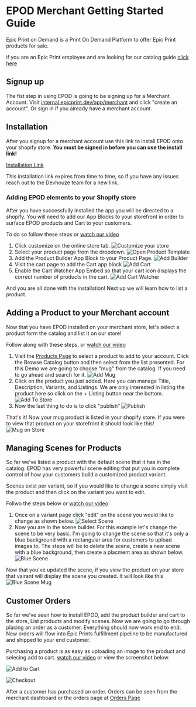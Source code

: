 # EPOD Merchant Getting Started Guide

Epic Print on Demand is a Print On Demand Platform to offer Epic Print products for sale.

if you are an Epic Print employee and are looking for our catalog guide [click here](./docs/catalog-guilde.md)

## Signup up

The fist step in using EPOD is going to be signing up for a Merchant Account. Visit [internal.epicprint.dev/app/merchant](https://internal.epicprint.dev/app/merchant) and click "create an account". Or sign in if you already have a merchant account.

## Installation

After you signup for a merchant account use this link to install EPOD onto your shopify store. **You must be signed in before you can use the install link!**

[Installation Link](https://admin.shopify.com/oauth/install_custom_app?client_id=2c08e9a2b731b436f1b368ae7faf2145&signature=eyJfcmFpbHMiOnsibWVzc2FnZSI6ImV5SmxlSEJwY21WelgyRjBJam94TmprMU5EazBNemN4TENKd1pYSnRZVzVsYm5SZlpHOXRZV2x1SWpvaVpYQnBZeTF3Y21sdWRDMTNhRzlzWlhOaGJHVXViWGx6YUc5d2FXWjVMbU52YlNJc0ltTnNhV1Z1ZEY5cFpDSTZJakpqTURobE9XRXlZamN6TVdJME16Wm1NV0l6TmpoaFpUZG1ZV1l5TVRRMUlpd2ljSFZ5Y0c5elpTSTZJbU4xYzNSdmJWOWhjSEFpTENKdFpYSmphR0Z1ZEY5dmNtZGhibWw2WVhScGIyNWZhV1FpT2pFd016VTFNRFY5IiwiZXhwIjoiMjAyMy0wOS0zMFQxODozOTozMS40NDhaIiwicHVyIjpudWxsfX0%3D--9fd376502acb13905994ca80305502f0664f3e04)

This installation link expires from time to time, so if you have any issues reach out to the Devhouze team for a new link.

### Adding EPOD elements to your Shopify store

After you have successfully installed the app you will be directed to a shopify. You will need to add our App Blocks to your storefront in order to surface EPOD products and Cart to your customers.

To do so follow these steps or [watch our video](./videos/installation.mov)

1. Click customize on the online store tab.
   ![Customize your store](./images/customize.png)
2. Select your product page from the dropdown.
   ![Open Product Template](./images/select-product-template.gif)
3. Add the Product Builder App Block to your Product Page.
   ![Add Builder](./images/add-builder.gif)
4. Visit the cart page to add the Cart app block
   ![Add Cart](./images/add-cart.gif)
5. Enable the Cart Watcher App Embed so that your cart icon displays the correct number of products in the cart.
   ![Add Cart Watcher](./images/add-cart-watcher.gif)

And you are all done with the installation! Next up we will learn how to list a product.

## Adding a Product to your Merchant account

Now that you have EPOD installed on your merchant store, let's select a product form the catalog and list it on our store!

Follow along with these steps, or [watch our video](./videos/list-mug.mov)

1. Visit the [Products Page](https://internal.epicprint.dev/app/merchant/products) to select a product to add to your account. Click the Browse Catalog button and then select from the list presented. For this Demo we are going to choose "mug" from the catalog. If you need to go ahead and search for it.
   ![Add Mug](./images/add-mug.gif)
2. Click on the product you just added. Here you can manage Title, Description, Variants, and Listings. We are only interested in listing the product here so click on the + Listing button near the bottom.
   ![Add To Store](./images/add-to-store.png)
3. Now the last thing to do is to click "publish"
   ![Publish](./images/publish.png)

That's it! Now your mug product is listed in your shopify store. If you were to view that product on your storefront it should look like this!
![Mug on Store](./images/mug-on-store.png)

## Managing Scenes for Products

So far we've listed a product with the default scene that it has in the catalog. EPOD has very powerful scene editing that put you in complete control of how your customers build a customized product variant.

Scenes exist per variant, so if you would like to change a scene simply visit the product and then click on the variant you want to edit.

Follwo the steps below or [watch our video](./videos/scene-editing.mov)

1. Once on a variant page click "edit" on the scene you would like to change as shown below.
   ![Select Scene](./images/select-scene.png)
2. Now you are in the scene builder. For this example let's change the scene to be very basic. I'm going to change the scene so that it's only a blue background with a rectangular area for customers to upload images to. The steps will be to delete the scene, create a new scene with a blue background, then create a placment area as shown below.
   ![Blue Scene](./images/blue-scene-creation.gif)

Now that you've updated the scene, if you view the product on your store that vairant will display the scene you created. It will look like this
![Blue Scene Mug](./images/blue-scene-mug.png)

## Customer Orders

So far we've seen how to install EPOD, add the product builder and cart to the store, List products and modify scenes. Now we are going to go through placing an order as a customer. Everything should now work end to end. New orders will flow into Epic Prints fulfillment pipeline to be manufactured and shipped to your end customer.

Purchasing a product is as easy as uploading an image to the product and selecing add to cart. [watch our video](./videos/purchase-product.mov) or view the screenshot below.

![Add to Cart](./images/add-to-cart.gif)

![Checkout](./images/checkout.gif)

After a customer has purchased an order. Orders can be seen from the merchant dashboard or the orders page at [Orders Page](https://staging.epicprint.dev/app/merchant/orders/dashboard)
